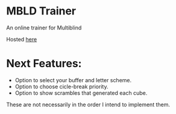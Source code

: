 # MBLD Trainer
An online trainer for Multiblind

Hosted [here](https://linux.ime.usp.br/~pedrosousa/MBLD-Trainer)

# Next Features:
- Option to select your buffer and letter scheme.
- Option to choose cicle-break priority.
- Option to show scrambles that generated each cube.

These are not necessarily in the order I intend to implement them.
